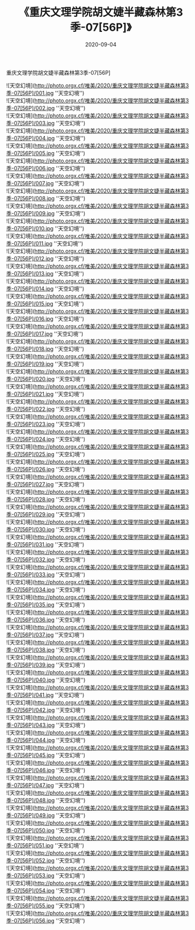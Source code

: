 ﻿---
layout: post
title:  《重庆文理学院胡文婕半藏森林第3季-07[56P]》
date:   2020-09-04
image: http://photo.orgx.cf/唯美/2020/重庆文理学院胡文婕半藏森林第3季-07[56P]/000.jpg
categories: [美女, 清纯, 唯美]
---

重庆文理学院胡文婕半藏森林第3季-07[56P]



![天空幻境](http://photo.orgx.cf/唯美/2020/重庆文理学院胡文婕半藏森林第3季-07[56P]/001.jpg ''天空幻境'') <br>
![天空幻境](http://photo.orgx.cf/唯美/2020/重庆文理学院胡文婕半藏森林第3季-07[56P]/002.jpg ''天空幻境'') <br>
![天空幻境](http://photo.orgx.cf/唯美/2020/重庆文理学院胡文婕半藏森林第3季-07[56P]/003.jpg ''天空幻境'') <br>
![天空幻境](http://photo.orgx.cf/唯美/2020/重庆文理学院胡文婕半藏森林第3季-07[56P]/004.jpg ''天空幻境'') <br>
![天空幻境](http://photo.orgx.cf/唯美/2020/重庆文理学院胡文婕半藏森林第3季-07[56P]/005.jpg ''天空幻境'') <br>
![天空幻境](http://photo.orgx.cf/唯美/2020/重庆文理学院胡文婕半藏森林第3季-07[56P]/006.jpg ''天空幻境'') <br>
![天空幻境](http://photo.orgx.cf/唯美/2020/重庆文理学院胡文婕半藏森林第3季-07[56P]/007.jpg ''天空幻境'') <br>
![天空幻境](http://photo.orgx.cf/唯美/2020/重庆文理学院胡文婕半藏森林第3季-07[56P]/008.jpg ''天空幻境'') <br>
![天空幻境](http://photo.orgx.cf/唯美/2020/重庆文理学院胡文婕半藏森林第3季-07[56P]/009.jpg ''天空幻境'') <br>
![天空幻境](http://photo.orgx.cf/唯美/2020/重庆文理学院胡文婕半藏森林第3季-07[56P]/010.jpg ''天空幻境'') <br>
![天空幻境](http://photo.orgx.cf/唯美/2020/重庆文理学院胡文婕半藏森林第3季-07[56P]/011.jpg ''天空幻境'') <br>
![天空幻境](http://photo.orgx.cf/唯美/2020/重庆文理学院胡文婕半藏森林第3季-07[56P]/012.jpg ''天空幻境'') <br>
![天空幻境](http://photo.orgx.cf/唯美/2020/重庆文理学院胡文婕半藏森林第3季-07[56P]/013.jpg ''天空幻境'') <br>
![天空幻境](http://photo.orgx.cf/唯美/2020/重庆文理学院胡文婕半藏森林第3季-07[56P]/014.jpg ''天空幻境'') <br>
![天空幻境](http://photo.orgx.cf/唯美/2020/重庆文理学院胡文婕半藏森林第3季-07[56P]/015.jpg ''天空幻境'') <br>
![天空幻境](http://photo.orgx.cf/唯美/2020/重庆文理学院胡文婕半藏森林第3季-07[56P]/016.jpg ''天空幻境'') <br>
![天空幻境](http://photo.orgx.cf/唯美/2020/重庆文理学院胡文婕半藏森林第3季-07[56P]/017.jpg ''天空幻境'') <br>
![天空幻境](http://photo.orgx.cf/唯美/2020/重庆文理学院胡文婕半藏森林第3季-07[56P]/018.jpg ''天空幻境'') <br>
![天空幻境](http://photo.orgx.cf/唯美/2020/重庆文理学院胡文婕半藏森林第3季-07[56P]/019.jpg ''天空幻境'') <br>
![天空幻境](http://photo.orgx.cf/唯美/2020/重庆文理学院胡文婕半藏森林第3季-07[56P]/020.jpg ''天空幻境'') <br>
![天空幻境](http://photo.orgx.cf/唯美/2020/重庆文理学院胡文婕半藏森林第3季-07[56P]/021.jpg ''天空幻境'') <br>
![天空幻境](http://photo.orgx.cf/唯美/2020/重庆文理学院胡文婕半藏森林第3季-07[56P]/022.jpg ''天空幻境'') <br>
![天空幻境](http://photo.orgx.cf/唯美/2020/重庆文理学院胡文婕半藏森林第3季-07[56P]/023.jpg ''天空幻境'') <br>
![天空幻境](http://photo.orgx.cf/唯美/2020/重庆文理学院胡文婕半藏森林第3季-07[56P]/024.jpg ''天空幻境'') <br>
![天空幻境](http://photo.orgx.cf/唯美/2020/重庆文理学院胡文婕半藏森林第3季-07[56P]/025.jpg ''天空幻境'') <br>
![天空幻境](http://photo.orgx.cf/唯美/2020/重庆文理学院胡文婕半藏森林第3季-07[56P]/026.jpg ''天空幻境'') <br>
![天空幻境](http://photo.orgx.cf/唯美/2020/重庆文理学院胡文婕半藏森林第3季-07[56P]/027.jpg ''天空幻境'') <br>
![天空幻境](http://photo.orgx.cf/唯美/2020/重庆文理学院胡文婕半藏森林第3季-07[56P]/028.jpg ''天空幻境'') <br>
![天空幻境](http://photo.orgx.cf/唯美/2020/重庆文理学院胡文婕半藏森林第3季-07[56P]/029.jpg ''天空幻境'') <br>
![天空幻境](http://photo.orgx.cf/唯美/2020/重庆文理学院胡文婕半藏森林第3季-07[56P]/030.jpg ''天空幻境'') <br>
![天空幻境](http://photo.orgx.cf/唯美/2020/重庆文理学院胡文婕半藏森林第3季-07[56P]/031.jpg ''天空幻境'') <br>
![天空幻境](http://photo.orgx.cf/唯美/2020/重庆文理学院胡文婕半藏森林第3季-07[56P]/032.jpg ''天空幻境'') <br>
![天空幻境](http://photo.orgx.cf/唯美/2020/重庆文理学院胡文婕半藏森林第3季-07[56P]/033.jpg ''天空幻境'') <br>
![天空幻境](http://photo.orgx.cf/唯美/2020/重庆文理学院胡文婕半藏森林第3季-07[56P]/034.jpg ''天空幻境'') <br>
![天空幻境](http://photo.orgx.cf/唯美/2020/重庆文理学院胡文婕半藏森林第3季-07[56P]/035.jpg ''天空幻境'') <br>
![天空幻境](http://photo.orgx.cf/唯美/2020/重庆文理学院胡文婕半藏森林第3季-07[56P]/036.jpg ''天空幻境'') <br>
![天空幻境](http://photo.orgx.cf/唯美/2020/重庆文理学院胡文婕半藏森林第3季-07[56P]/037.jpg ''天空幻境'') <br>
![天空幻境](http://photo.orgx.cf/唯美/2020/重庆文理学院胡文婕半藏森林第3季-07[56P]/038.jpg ''天空幻境'') <br>
![天空幻境](http://photo.orgx.cf/唯美/2020/重庆文理学院胡文婕半藏森林第3季-07[56P]/039.jpg ''天空幻境'') <br>
![天空幻境](http://photo.orgx.cf/唯美/2020/重庆文理学院胡文婕半藏森林第3季-07[56P]/040.jpg ''天空幻境'') <br>
![天空幻境](http://photo.orgx.cf/唯美/2020/重庆文理学院胡文婕半藏森林第3季-07[56P]/041.jpg ''天空幻境'') <br>
![天空幻境](http://photo.orgx.cf/唯美/2020/重庆文理学院胡文婕半藏森林第3季-07[56P]/042.jpg ''天空幻境'') <br>
![天空幻境](http://photo.orgx.cf/唯美/2020/重庆文理学院胡文婕半藏森林第3季-07[56P]/043.jpg ''天空幻境'') <br>
![天空幻境](http://photo.orgx.cf/唯美/2020/重庆文理学院胡文婕半藏森林第3季-07[56P]/044.jpg ''天空幻境'') <br>
![天空幻境](http://photo.orgx.cf/唯美/2020/重庆文理学院胡文婕半藏森林第3季-07[56P]/045.jpg ''天空幻境'') <br>
![天空幻境](http://photo.orgx.cf/唯美/2020/重庆文理学院胡文婕半藏森林第3季-07[56P]/046.jpg ''天空幻境'') <br>
![天空幻境](http://photo.orgx.cf/唯美/2020/重庆文理学院胡文婕半藏森林第3季-07[56P]/047.jpg ''天空幻境'') <br>
![天空幻境](http://photo.orgx.cf/唯美/2020/重庆文理学院胡文婕半藏森林第3季-07[56P]/048.jpg ''天空幻境'') <br>
![天空幻境](http://photo.orgx.cf/唯美/2020/重庆文理学院胡文婕半藏森林第3季-07[56P]/049.jpg ''天空幻境'') <br>
![天空幻境](http://photo.orgx.cf/唯美/2020/重庆文理学院胡文婕半藏森林第3季-07[56P]/050.jpg ''天空幻境'') <br>
![天空幻境](http://photo.orgx.cf/唯美/2020/重庆文理学院胡文婕半藏森林第3季-07[56P]/051.jpg ''天空幻境'') <br>
![天空幻境](http://photo.orgx.cf/唯美/2020/重庆文理学院胡文婕半藏森林第3季-07[56P]/052.jpg ''天空幻境'') <br>
![天空幻境](http://photo.orgx.cf/唯美/2020/重庆文理学院胡文婕半藏森林第3季-07[56P]/053.jpg ''天空幻境'') <br>
![天空幻境](http://photo.orgx.cf/唯美/2020/重庆文理学院胡文婕半藏森林第3季-07[56P]/054.jpg ''天空幻境'') <br>
![天空幻境](http://photo.orgx.cf/唯美/2020/重庆文理学院胡文婕半藏森林第3季-07[56P]/055.jpg ''天空幻境'') <br>
![天空幻境](http://photo.orgx.cf/唯美/2020/重庆文理学院胡文婕半藏森林第3季-07[56P]/056.jpg ''天空幻境'') <br>